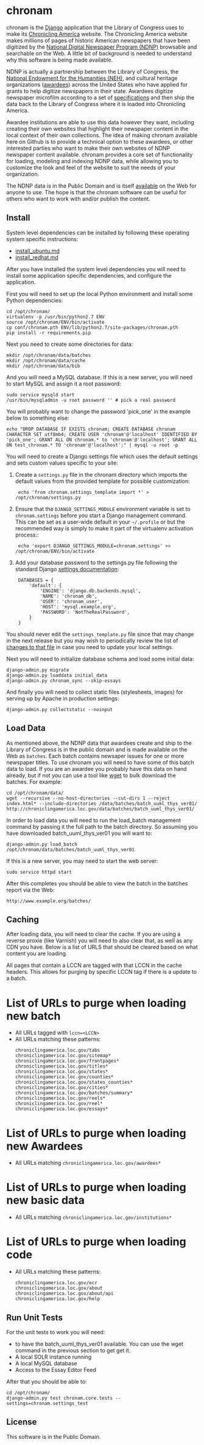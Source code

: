 chronam
=======

chronam is the [Django](http://djangoproject.com) application that the 
Library of Congress uses to make its 
[Chronicling America](http://chroniclingamerica.loc.gov) website.
The Chronicling America website makes millions of pages of historic American 
newspapers that have been digitized by the 
[National Digital Newspaper Program (NDNP)](http://www.loc.gov/ndnp/) 
browsable and searchable on the Web. A little bit of background is needed to 
understand why this software is being made available.

NDNP is actually a partnership between the Library of Congress, the 
[National Endowment for the Humanities (NEH)](http://www.neh.gov), and 
cultural heritage organizations
([awardees](http://chroniclingamerica.loc.gov/awardees/)) across the 
United States who have applied for grants to help digitize newspapers 
in their state. Awardees digitize newspaper microfilm according 
to a set of [specifications](http://www.loc.gov/ndnp/guidelines/)
and then ship the data back to the Library of Congress where it is 
loaded into Chronicling America. 

Awardee institutions are able to use this data however
they want, including creating their own websites that highlight their 
newspaper content in the local context of their own collections. The idea of
making chronam available here on Github is to provide a technical option to 
these awardees, or other interested parties who want to make their own websites 
of NDNP newspaper content available. chronam provides a core set of functionality 
for loading, modeling and indexing NDNP data, while allowing you to customize 
the look and feel of the website to suit the needs of your organization. 

The NDNP data is in the Public Domain and is itself [available](http://chroniclingamerica.loc.gov/data/batches/)
on the Web for anyone to use. The hope is that the chronam software can be
useful for others who want to work with and/or publish the content.

Install
-------

System level dependencies can be installed by following these operating system 
specific instructions:

* [install_ubuntu.md](https://github.com/LibraryOfCongress/chronam/blob/master/install_ubuntu.md)
* [install_redhat.md](https://github.com/LibraryOfCongress/chronam/blob/master/install_redhat.md)

After you have installed the system level dependencies you will need to 
install some application specific dependencies, and configure the application.

First you will need to set up the local Python environment and install some
Python dependencies:

    cd /opt/chronam/
    virtualenv -p /usr/bin/python2.7 ENV
    source /opt/chronam/ENV/bin/activate
    cp conf/chronam.pth ENV/lib/python2.7/site-packages/chronam.pth
    pip install -r requirements.pip

Next you need to create some directories for data:

    mkdir /opt/chronam/data/batches
    mkdir /opt/chronam/data/cache
    mkdir /opt/chronam/data/bib

And you will need a MySQL database. If this is a new server, you will need to
start MySQL and assign it a root password:

    sudo service mysqld start
    /usr/bin/mysqladmin -u root password '' # pick a real password

You will probably want to change the password 'pick_one' in the example below
to something else:

    echo "DROP DATABASE IF EXISTS chronam; CREATE DATABASE chronam CHARACTER SET utf8mb4; CREATE USER 'chronam'@'localhost' IDENTIFIED BY 'pick_one'; GRANT ALL ON chronam.* to 'chronam'@'localhost'; GRANT ALL ON test_chronam.* TO 'chronam'@'localhost';" | mysql -u root -p

You will need to create a Django settings file which uses the default settings
and sets custom values specific to your site:

1. Create a `settings.py` file in the chronam directory which imports the default values
   from the provided template for possible customization:

        echo 'from chronam.settings_template import *' > /opt/chronam/settings.py

1. Ensure that the `DJANGO_SETTINGS_MODULE` environment variable is set to
   `chronam.settings` before you start a Django management command. This can be
   set as a user-wide default in your `~/.profile` or but the recommended way is
   simply to make it part of the virtualenv activation process::

        echo 'export DJANGO_SETTINGS_MODULE=chronam.settings' >> /opt/chronam/ENV/bin/activate

1. Add your database password to the settings.py file following the standard
   Django [settings documentation](https://docs.djangoproject.com/en/1.8/ref/settings/#databases):

        DATABASES = {
            'default': {
                'ENGINE': 'django.db.backends.mysql',
                'NAME': 'chronam_db',
                'USER': 'chronam_user',
                'HOST': 'mysql.example.org',
                'PASSWORD': 'NotTheRealPassword',
            }
        }

You should never edit the `settings_template.py` file since that may change in
the next release but you may wish to periodically review the list of
[changes to that file](https://github.com/LibraryOfCongress/chronam/commits/master/settings_template.py)
in case you need to update your local settings.

Next you will need to initialize database schema and load some initial data:

    django-admin.py migrate
    django-admin.py loaddata initial_data
    django-admin.py chronam_sync --skip-essays

And finally you will need to collect static files (stylesheets, images) 
for serving up by Apache in production settings:

    django-admin.py collectstatic --noinput

Load Data
--------

As mentioned above, the NDNP data that awardees create and ship to the Library
of Congress is in the public domain and is made available on the Web as 
`batches`. Each batch contains newsaper issues for one or more newspaper 
titles. To use chronam you will need to have some of this batch data to load. If
you are an awardee you probably have this data on hand already, but if not
you can use a tool like [wget](http://www.gnu.org/software/wget/) to bulk 
download the batches. For example:

    cd /opt/chronam/data/
    wget --recursive --no-host-directories --cut-dirs 1 --reject index.html* --include-directories /data/batches/batch_uuml_thys_ver01/ http://chroniclingamerica.loc.gov/data/batches/batch_uuml_thys_ver01/

In order to load data you will need to run the load_batch management command by
passing it the full path to the batch directory. So assuming you have downloaded
batch_uuml_thys_ver01 you will want to:

    django-admin.py load_batch /opt/chronam/data/batches/batch_uuml_thys_ver01

If this is a new server, you may need to start the web server:

    sudo service httpd start

After this completes you should be able to view the batch in the batches report
via the Web:

    http://www.example.org/batches/

Caching
-------

After loading data, you will need to clear the cache. If you are using a reverse proxie (like Varnish) you will need to also clear that, as well as any CDN you have. Below is a list of URLS that should be cleared based on what content you are loading.

All pages that contain a LCCN are tagged with that LCCN in the cache headers. This allows for purging by specific LCCN tag if there is a update to a batch.

List of URLs to purge when loading new batch
==============================================
* All URLs tagged with `lccn=<LCCN>`
* All URLs matching these patterns:
    ```
    chroniclingamerica.loc.gov/tabs
    chroniclingamerica.loc.gov/sitemap*
    chroniclingamerica.loc.gov/frontpages*
    chroniclingamerica.loc.gov/titles*
    chroniclingamerica.loc.gov/states*
    chroniclingamerica.loc.gov/counties*
    chroniclingamerica.loc.gov/states_counties*
    chroniclingamerica.loc.gov/cities*
    chroniclingamerica.loc.gov/batches/summary*
    chroniclingamerica.loc.gov/reels*
    chroniclingamerica.loc.gov/reel*
    chroniclingamerica.loc.gov/essays*
    ```

List of URLs to purge when loading new Awardees
===============================================
* All URLs matching `chroniclingamerica.loc.gov/awardees*`

List of URLs to purge when loading new basic data
=================================================
* All URLs matching `chroniclingamerica.loc.gov/institutions*`

List of URLs to purge when loading code
=======================================
* All URLs matching these patterns:
    ```
    chroniclingamerica.loc.gov/ocr
    chroniclingamerica.loc.gov/about
    chroniclingamerica.loc.gov/about/api
    chroniclingamerica.loc.gov/help
    ```

Run Unit Tests
--------------

For the unit tests to work you will need:
* to have the batch_uuml_thys_ver01 available. You can use the wget command in the previous section to get get it.
* A local SOLR instance running
* A local MySQL database
* Access to the Essay Editor Feed

After that you should be able to:

    cd /opt/chronam/
    django-admin.py test chronam.core.tests --settings=chronam.settings_test

License
-------

This software is in the Public Domain.
